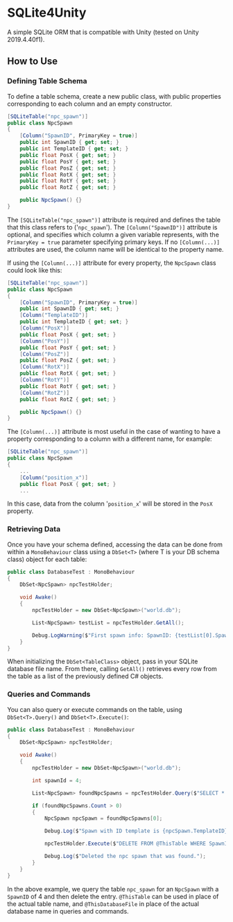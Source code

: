 # SQLite4Unity

A simple SQLite ORM that is compatible with Unity (tested on Unity 2019.4.40f1).

## How to Use

### Defining Table Schema

To define a table schema, create a new public class, with public properties corresponding to each column and an empty constructor.

```csharp
[SQLiteTable("npc_spawn")]
public class NpcSpawn
{
    [Column("SpawnID", PrimaryKey = true)]
    public int SpawnID { get; set; }
    public int TemplateID { get; set; }
    public float PosX { get; set; }
    public float PosY { get; set; }
    public float PosZ { get; set; }
    public float RotX { get; set; }
    public float RotY { get; set; }
    public float RotZ { get; set; }

    public NpcSpawn() {}
}
```

The `[SQLiteTable("npc_spawn")]` attribute is required and defines the table that this class refers to ('`npc_spawn`').
The `[Column("SpawnID")]` attribute is optional, and specifies which column a given variable represents, with the `PrimaryKey = true` parameter specifying primary keys. If no `[Column(...)]` attributes are used, the column name will be identical to the property name.

If using the `[Column(...)]` attribute for every property, the `NpcSpawn` class could look like this:

```csharp
[SQLiteTable("npc_spawn")]
public class NpcSpawn
{
    [Column("SpawnID", PrimaryKey = true)]
    public int SpawnID { get; set; }
    [Column("TemplateID")]
    public int TemplateID { get; set; }
    [Column("PosX")]
    public float PosX { get; set; }
    [Column("PosY")]
    public float PosY { get; set; }
    [Column("PosZ")]
    public float PosZ { get; set; }
    [Column("RotX")]
    public float RotX { get; set; }
    [Column("RotY")]
    public float RotY { get; set; }
    [Column("RotZ")]
    public float RotZ { get; set; }

    public NpcSpawn() {}
}
```

The `[Column(...)]` attribute is most useful in the case of wanting to have a property corresponding to a column with a different name, for example:

```csharp
[SQLiteTable("npc_spawn")]
public class NpcSpawn
{
    ...
    [Column("position_x")]
    public float PosX { get; set; }
    ...
```

In this case, data from the column '`position_x`' will be stored in the `PosX` property.

### Retrieving Data

Once you have your schema defined, accessing the data can be done from within a `MonoBehaviour` class using a `DbSet<T>` (where T is your DB schema class) object for each table:

```csharp
public class DatabaseTest : MonoBehaviour
{
    DbSet<NpcSpawn> npcTestHolder;

    void Awake()
    {
        npcTestHolder = new DbSet<NpcSpawn>("world.db");

        List<NpcSpawn> testList = npcTestHolder.GetAll();

        Debug.LogWarning($"First spawn info: SpawnID: {testList[0].SpawnID}, TemplateID: {testList[0].TemplateID}");
    }
}
```

When initializing the `DbSet<TableClass>` object, pass in your SQLite database file name.
From there, calling `GetAll()` retrieves every row from the table as a list of the previously defined C# objects.

### Queries and Commands

You can also query or execute commands on the table, using `DbSet<T>.Query()` and `DbSet<T>.Execute()`:

```csharp
public class DatabaseTest : MonoBehaviour
{
    DbSet<NpcSpawn> npcTestHolder;

    void Awake()
    {
        npcTestHolder = new DbSet<NpcSpawn>("world.db");

        int spawnId = 4;

        List<NpcSpawn> foundNpcSpawns = npcTestHolder.Query($"SELECT * FROM @ThisTable WHERE SpawnID = '{spawnId}'");

        if (foundNpcSpawns.Count > 0)
        {
            NpcSpawn npcSpawn = foundNpcSpawns[0];

            Debug.Log($"Spawn with ID template is {npcSpawn.TemplateID}");

            npcTestHolder.Execute($"DELETE FROM @ThisTable WHERE SpawnID = '{npcSpawn.SpawnID}'");

            Debug.Log($"Deleted the npc spawn that was found.");
        }
    }
}
```

In the above example, we query the table `npc_spawn` for an `NpcSpawn` with a `SpawnID` of 4 and then delete the entry. `@ThisTable` can be used in place of the actual table name, and `@ThisDatabaseFile` in place of the actual database name in queries and commands.